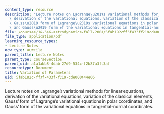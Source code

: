 ```yaml
---
content_type: resource
description: "Lecture notes on Lagrange\u2019s variational methods for linear equations,\
  \ derivation of the variational equations, variation of the classical elements,\
  \ Gauss\u2019 form of Lagrange\u2019s variational equations in polar coordinates,\
  \ and Gauss\u2019 form of the variational equations in tangential-normal coordinates."
file: /courses/16-346-astrodynamics-fall-2008/5fab182cff3f433ff219cde000444e06_lec_27.pdf
file_type: application/pdf
learning_resource_types:
- Lecture Notes
ocw_type: OCWFile
parent_title: Lecture Notes
parent_type: CourseSection
parent_uid: a1a1abb8-4dab-27d9-534c-f2b87a3fc3af
resourcetype: Document
title: Variation of Parameters
uid: 5fab182c-ff3f-433f-f219-cde000444e06
---
```

Lecture notes on Lagrange’s variational methods for linear equations, derivation of the variational equations, variation of the classical elements, Gauss’ form of Lagrange’s variational equations in polar coordinates, and Gauss’ form of the variational equations in tangential-normal coordinates.

